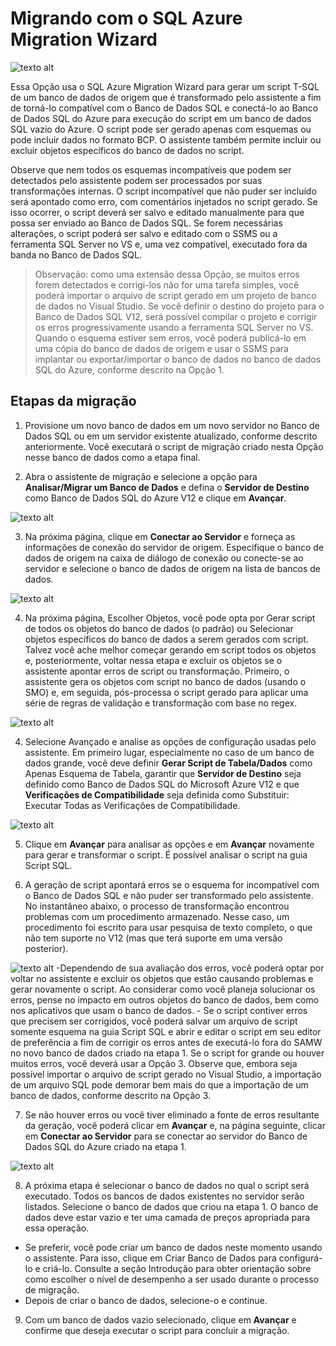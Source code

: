<properties 
   pageTitle="Migrando com o SQL Migration Wizard" 
   description="Banco de Dados SQL do Microsoft Azure, migração de banco de dados, importar banco de dados, exportar banco de dados, assistente de migração" 
   services="sql-database" 
   documentationCenter="" 
   authors="pehteh" 
   manager="jeffreyg" 
   editor="monicar"/>

<tags
   ms.service="sql-database"
   ms.devlang="NA"
   ms.topic="article"
   ms.tgt_pltfrm="NA"
   ms.workload="data-management" 
   ms.date="04/14/2015"
   ms.author="pehteh"/>

# Migrando com o SQL Azure Migration Wizard

![texto alt](./media/sql-database-migration-wizard/01SAMWDiagram.png)

Essa Opção usa o SQL Azure Migration Wizard para gerar um script T-SQL de um banco de dados de origem que é transformado pelo assistente a fim de torná-lo compatível com o Banco de Dados SQL e conectá-lo ao Banco de Dados SQL do Azure para execução do script em um banco de dados SQL vazio do Azure. O script pode ser gerado apenas com esquemas ou pode incluir dados no formato BCP. O assistente também permite incluir ou excluir objetos específicos do banco de dados no script.

Observe que nem todos os esquemas incompatíveis que podem ser detectados pelo assistente podem ser processados por suas transformações internas. O script incompatível que não puder ser incluído será apontado como erro, com comentários injetados no script gerado. Se isso ocorrer, o script deverá ser salvo e editado manualmente para que possa ser enviado ao Banco de Dados SQL. Se forem necessárias alterações, o script poderá ser salvo e editado com o SSMS ou a ferramenta SQL Server no VS e, uma vez compatível, executado fora da banda no Banco de Dados SQL.

> Observação: como uma extensão dessa Opção, se muitos erros forem detectados e corrigi-los não for uma tarefa simples, você poderá importar o arquivo de script gerado em um projeto de banco de dados no Visual Studio. Se você definir o destino do projeto para o Banco de Dados SQL V12, será possível compilar o projeto e corrigir os erros progressivamente usando a ferramenta SQL Server no VS. Quando o esquema estiver sem erros, você poderá publicá-lo em uma cópia do banco de dados de origem e usar o SSMS para implantar ou exportar/importar o banco de dados no banco de dados SQL do Azure, conforme descrito na Opção 1.

## Etapas da migração
1.	Provisione um novo banco de dados em um novo servidor no Banco de Dados SQL ou em um servidor existente atualizado, conforme descrito anteriormente. Você executará o script de migração criado nesta Opção nesse banco de dados como a etapa final. 

2.	Abra o assistente de migração e selecione a opção para **Analisar/Migrar um Banco de Dados** e defina o **Servidor de Destino** como Banco de Dados SQL do Azure V12 e clique em **Avançar**.

![texto alt](./media/sql-database-migration-wizard/02MigrationWizard.png)

3.	Na próxima página, clique em **Conectar ao Servidor** e forneça as informações de conexão do servidor de origem. Especifique o banco de dados de origem na caixa de diálogo de conexão ou conecte-se ao servidor e selecione o banco de dados de origem na lista de bancos de dados. 

![texto alt](./media/sql-database-migration-wizard/03MigrationWizard.png)

4.	Na próxima página, Escolher Objetos, você pode opta por Gerar script de todos os objetos do banco de dados (o padrão) ou Selecionar objetos específicos do banco de dados a serem gerados com script. Talvez você ache melhor começar gerando em script todos os objetos e, posteriormente, voltar nessa etapa e excluir os objetos se o assistente apontar erros de script ou transformação. Primeiro, o assistente gera os objetos com script no banco de dados (usando o SMO) e, em seguida, pós-processa o script gerado para aplicar uma série de regras de validação e transformação com base no regex.

![texto alt](./media/sql-database-migration-wizard/04MigrationWizard.png)

4.	Selecione Avançado e analise as opções de configuração usadas pelo assistente. Em primeiro lugar, especialmente no caso de um banco de dados grande, você deve definir **Gerar Script de Tabela/Dados** como Apenas Esquema de Tabela, garantir que **Servidor de Destino** seja definido como Banco de Dados SQL do Microsoft Azure V12 e que **Verificações de Compatibilidade** seja definida como Substituir: Executar Todas as Verificações de Compatibilidade.

![texto alt](./media/sql-database-migration-wizard/05MigrationWizard.png)

5.	Clique em **Avançar** para analisar as opções e em **Avançar** novamente para gerar e transformar o script. É possível analisar o script na guia Script SQL.

6.	A geração de script apontará erros se o esquema for incompatível com o Banco de Dados SQL e não puder ser transformado pelo assistente. No instantâneo abaixo, o processo de transformação encontrou problemas com um procedimento armazenado. Nesse caso, um procedimento foi escrito para usar pesquisa de texto completo, o que não tem suporte no V12 (mas que terá suporte em uma versão posterior).

![texto alt](./media/sql-database-migration-wizard/06MigrationWizard.png) -Dependendo de sua avaliação dos erros, você poderá optar por voltar no assistente e excluir os objetos que estão causando problemas e gerar novamente o script. Ao considerar como você planeja solucionar os erros, pense no impacto em outros objetos do banco de dados, bem como nos aplicativos que usam o banco de dados. - Se o script contiver erros que precisem ser corrigidos, você poderá salvar um arquivo de script somente esquema na guia Script SQL e abrir e editar o script em seu editor de preferência a fim de corrigir os erros antes de executá-lo fora do SAMW no novo banco de dados criado na etapa 1. Se o script for grande ou houver muitos erros, você deverá usar a Opção 3. Observe que, embora seja possível importar o arquivo de script gerado no Visual Studio, a importação de um arquivo SQL pode demorar bem mais do que a importação de um banco de dados, conforme descrito na Opção 3.

7.	Se não houver erros ou você tiver eliminado a fonte de erros resultante da geração, você poderá clicar em **Avançar** e, na página seguinte, clicar em **Conectar ao Servidor** para se conectar ao servidor do Banco de Dados SQL do Azure criado na etapa 1.

![texto alt](./media/sql-database-migration-wizard/07MigrationWizard.png)

8.	A próxima etapa é selecionar o banco de dados no qual o script será executado. Todos os bancos de dados existentes no servidor serão listados. Selecione o banco de dados que criou na etapa 1. O banco de dados deve estar vazio e ter uma camada de preços apropriada para essa operação. 
- Se preferir, você pode criar um banco de dados neste momento usando o assistente. Para isso, clique em Criar Banco de Dados para configurá-lo e criá-lo. Consulte a seção Introdução para obter orientação sobre como escolher o nível de desempenho a ser usado durante o processo de migração.
- Depois de criar o banco de dados, selecione-o e continue. 

9.	Com um banco de dados vazio selecionado, clique em **Avançar** e confirme que deseja executar o script para concluir a migração.

<!---HONumber=58--> 
